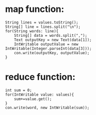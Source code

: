 # map function:


    String lines = values.toString();
    String[] line = lines.split("\n");
    for(String words: line){
        String[] data = words.split(",");
        Text outputKey = new Text(data[1]);
        IntWritable outputValue = new IntWritable(Integer.parseInt(data[3]));
        con.write(outputKey, outputValue);
    }


# reduce function:


    int sum = 0;
    for(IntWritable value: values){
        sum+=value.get();
    }
    con.write(word, new IntWritable(sum));